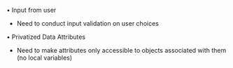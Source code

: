 •	Input from user
-	Need to conduct input validation on user choices
  
•	Privatized Data Attributes
-	Need to make attributes only accessible to objects associated with them (no local variables)


